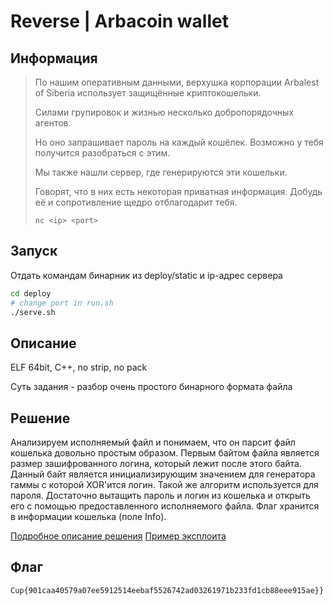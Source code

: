 # Reverse | Arbacoin wallet

## Информация

> По нашим оперативным данными, верхушка корпорации Arbalest of Siberia использует защищённые криптокошельки.
> 
> Силами групировок и жизнью несколько добропорядочных агентов.
> 
> Но оно запрашивает пароль на каждый кошёлек. Возможно у тебя получится разобраться с этим. 
> 
> Мы также нашли сервер, где генерируются эти кошельки. 
>
> Говорят, что в них есть некоторая приватная информация. Добудь её и сопротивление щедро отблагодарит тебя.
> 
> `nc <ip> <port>`


## Запуск

Отдать командам бинарник из deploy/static и ip-адрес сервера

```sh
cd deploy
# change port in run.sh
./serve.sh 
```


## Описание

ELF 64bit, C++, no strip, no pack

Суть задания - разбор очень простого бинарного формата файла


## Решение

Анализируем исполняемый файл и понимаем, что он парсит файл кошелька довольно простым образом. Первым байтом файла является размер зашифрованного логина, который лежит после этого байта. Данный байт является инициализирующим значением для генератора гаммы с которой XOR'ится логин. Такой же алгоритм используется для пароля. Достаточно вытащить пароль и логин из кошелька и открыть его с помощью предоставленного исполняемого файла. Флаг хранится в информации кошелька (поле Info).

[Подробное описание решения](solve/arbacoin_full_solution.pdf)
[Пример эксплоита](solve/solve.py)


## Флаг

`Cup{901caa40579a07ee5912514eebaf5526742ad03261971b233fd1cb88eee915ae}}`
